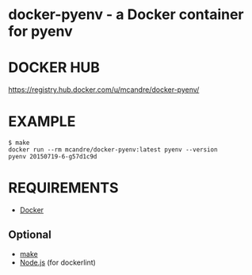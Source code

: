 # docker-pyenv - a Docker container for pyenv

# DOCKER HUB

https://registry.hub.docker.com/u/mcandre/docker-pyenv/

# EXAMPLE

```
$ make
docker run --rm mcandre/docker-pyenv:latest pyenv --version
pyenv 20150719-6-g57d1c9d
```

# REQUIREMENTS

* [Docker](https://www.docker.com/)

## Optional

* [make](http://www.gnu.org/software/make/)
* [Node.js](https://nodejs.org/en/) (for dockerlint)
